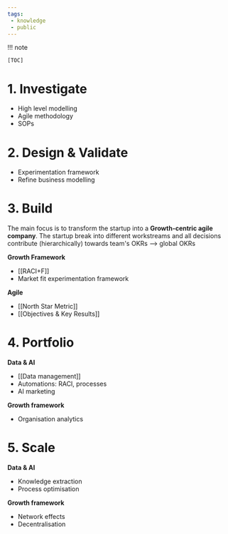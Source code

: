 ```yaml
---
tags: 
 - knowledge
 - public
---
```

!!! note

    [TOC]

# 1. Investigate
- High level modelling
- Agile methodology
- SOPs

# 2. Design & Validate
- Experimentation framework
- Refine business modelling

# 3. Build
The main focus is to transform the startup into a **Growth-centric agile company**. The startup break into different workstreams and all decisions contribute (hierarchically) towards team's OKRs --> global OKRs

**Growth Framework**
- [[RACI+F]]
- Market fit experimentation framework

**Agile**
- [[North Star Metric]]
- [[Objectives & Key Results]]

# 4. Portfolio
**Data & AI**
- [[Data management]]
- Automations: RACI, processes
- AI marketing

**Growth framework**
- Organisation analytics

# 5. Scale
**Data & AI**
- Knowledge extraction
- Process optimisation

**Growth framework**
- Network effects
- Decentralisation